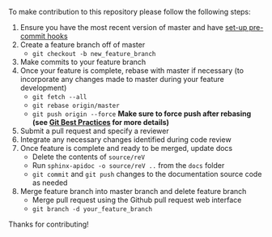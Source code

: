 To make contribution to this repository please follow the following steps:
1) Ensure you have the most recent version of master and have [set-up pre-commit hooks](https://github.nrel.gov/reV/reV2/wiki/Setting-up-Pre-commit-Hooks)
2) Create a feature branch off of master
    * `git checkout -b new_feature_branch`
3) Make commits to your feature branch
4) Once your feature is complete, rebase with master if necessary (to incorporate any changes made to master during your feature development)
    * `git fetch --all`
    * `git rebase origin/master`
    * `git push origin --force` **Make sure to force push after rebasing (see [Git Best Practices](https://github.nrel.gov/reV/reV2/wiki/Git-Best-Practices) for more details)**
5) Submit a pull request and specify a reviewer
6) Integrate any necessary changes identified during code review
7) Once feature is complete and ready to be merged, update docs
    * Delete the contents of `source/reV`
    * Run `sphinx-apidoc -o source/reV ..` from the `docs` folder
    * `git commit` and `git push` changes to the documentation source code as needed
8) Merge feature branch into master branch and delete feature branch
    * Merge pull request using the Github pull request web interface
    * `git branch -d your_feature_branch`

Thanks for contributing!
